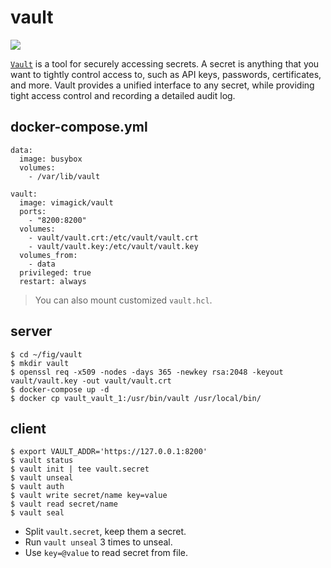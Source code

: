 vault
=====

![](https://badge.imagelayers.io/vimagick/vault:latest.svg)

[`Vault`][1] is a tool for securely accessing secrets. A secret is anything
that you want to tightly control access to, such as API keys, passwords,
certificates, and more. Vault provides a unified interface to any secret, while
providing tight access control and recording a detailed audit log.

## docker-compose.yml

```
data:
  image: busybox
  volumes:
    - /var/lib/vault

vault:
  image: vimagick/vault
  ports:
    - "8200:8200"
  volumes:
    - vault/vault.crt:/etc/vault/vault.crt
    - vault/vault.key:/etc/vault/vault.key
  volumes_from:
    - data
  privileged: true
  restart: always
```

> You can also mount customized `vault.hcl`.

## server

```
$ cd ~/fig/vault
$ mkdir vault
$ openssl req -x509 -nodes -days 365 -newkey rsa:2048 -keyout vault/vault.key -out vault/vault.crt
$ docker-compose up -d
$ docker cp vault_vault_1:/usr/bin/vault /usr/local/bin/
```

## client

```
$ export VAULT_ADDR='https://127.0.0.1:8200'
$ vault status
$ vault init | tee vault.secret
$ vault unseal
$ vault auth
$ vault write secret/name key=value
$ vault read secret/name
$ vault seal
```

- Split `vault.secret`, keep them a secret.
- Run `vault unseal` 3 times to unseal.
- Use `key=@value` to read secret from file.

[1]: https://www.vaultproject.io/
